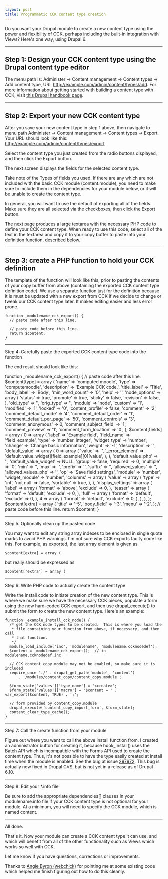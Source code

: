 ```yaml
---
layout: post
title: Programmatic CCK content type creation
---
```


Do you want your Drupal module to create a new content type using the power and flexibility of CCK, perhaps including the built-in integration with Views? Here's one way, using Drupal 6.

----
## Step 1: Design your CCK content type using the Drupal content type editor

The menu path is: Administer -> Content management -> Content types -> Add content type, URL http://example.com/admin/content/types/add. For more information about getting started with building a content type with CCK, visit [this Drupal handbook page](http://drupal.org/node/162242).

----
## Step 2: Export your new CCK content type

After you save your new content type in step 1 above, then navigate to menu path Administer -> Content management -> Content types -> Export.  Your URL  should look like this:  http://example.com/admin/content/types/export

Select the content type you just created from the radio buttons displayed, and then click the Export button.

The next screen displays the fields for the selected content type.

Take note of the Types of fields you used. If there are any which are not included with the basic CCK module (content.module), you need to make sure to include them in the dependencies for your module below, or it will be unable to create the content type.

In general, you will want to use the default of exporting all of the fields. Make sure they are all selected via the checkboxes, then click the Export button.

The next page produces a large textarea with the necessary PHP code to define your CCK content type. When ready to use this code, select all of the text in the textarea and copy it to your copy buffer to paste into your definition function, described below.

----
## Step 3: create a PHP function to hold your CCK definition

The template of the function will look like this, prior to pasting the contents of your copy buffer from above (containing the exported CCK content type definition code). We use a separate function just for the definition because it is must be updated with a new export from CCK if we decide to change or tweak our CCK content type later. It makes editing easier and less error prone.

    function _modulename_cck_export() {
      // paste code after this line.

      // paste code before this line.
      return $content;
    }

----
Step 4: Carefully paste the exported CCK content type code into the function

The end result should look like this:

function _modulename_cck_export() {
  // paste code after this line.
  $content[type]  = array (
    'name' => 'computed moodle',
    'type' => 'computemoodle',
    'description' => 'Example CCK code.',
    'title_label' => 'Title',
    'body_label' => 'Body',
    'min_word_count' => '0',
    'help' => '',
    'node_options' => 
    array (
      'status' => true,
      'promote' => true,
      'sticky' => false,
      'revision' => false,
    ),
    'old_type' => '',
    'orig_type' => '',
    'module' => 'node',
    'custom' => '1',
    'modified' => '1',
    'locked' => '0',
    'content_profile' => false,
    'comment' => '2',
    'comment_default_mode' => '4',
    'comment_default_order' => '1',
    'comment_default_per_page' => '50',
    'comment_controls' => '3',
    'comment_anonymous' => 0,
    'comment_subject_field' => '1',
    'comment_preview' => '1',
    'comment_form_location' => '0',
  );
  $content[fields]  = array (
    0 => 
    array (
      'label' => 'Example field',
      'field_name' => 'field_example',
      'type' => 'number_integer',
      'widget_type' => 'number',
      'change' => 'Change basic information',
      'weight' => '-1',
      'description' => '',
      'default_value' => 
      array (
        0 => 
        array (
          'value' => '',
          '_error_element' => 'default_value_widget][field_example][0][value',
        ),
      ),
      'default_value_php' => '',
      'default_value_widget' => NULL,
      'group' => false,
      'required' => 0,
      'multiple' => '0',
      'min' => '',
      'max' => '',
      'prefix' => '',
      'suffix' => '',
      'allowed_values' => '',
      'allowed_values_php' => '',
      'op' => 'Save field settings',
      'module' => 'number',
      'widget_module' => 'number',
      'columns' => 
      array (
        'value' => 
        array (
          'type' => 'int',
          'not null' => false,
          'sortable' => true,
        ),
      ),
      'display_settings' => 
      array (
        'label' => 
        array (
          'format' => 'above',
          'exclude' => 0,
        ),
        'teaser' => 
        array (
          'format' => 'default',
          'exclude' => 0,
        ),
        'full' => 
        array (
          'format' => 'default',
          'exclude' => 0,
        ),
        4 => 
        array (
          'format' => 'default',
          'exclude' => 0,
        ),
      ),
    ),
  );
  $content[extra]  = array (
    'title' => '-5',
    'body_field' => '-3',
    'menu' => '-2',
  );
  // paste code before this line.
  return $content;
}

----
Step 5: Optionally clean up the pasted code

You may want to edit any string array indexes to be enclosed in single quote marks to avoid PHP warnings. I'm not sure why CCK exports faulty code like this. For example, as exported, the last array element is given as

    $content[extra] = array (

but really should be expressed as

    $content['extra'] = array (

----
Step 6: Write PHP code to actually create the content type

Write the install code to initiate creation of the new content type. This is where we make sure we have the necessary CCK pieces, populate a form using the now hard-coded CCK export, and then use drupal_execute() to submit the form to create the new content type. Here's an example:

    function _example_install_cck_node() {
      /* get the CCK node types to be created.  This is where you load the 
       * file containing your function from above, if necessary, and then call
       * that function.
       */
      module_load_include('inc', 'modulename', 'modulename.ccknodedef');
      $content = _modulename_cck_export();  // in modulename.ccknodedef.inc

      // CCK content_copy.module may not be enabled, so make sure it is included
      require_once './' . drupal_get_path('module', 'content') 
          . '/modules/content_copy/content_copy.module';

      $form_state['values']['type_name'] = '<create>';
      $form_state['values']['macro'] = '$content = ' . var_export($content, TRUE) . ';';

      // form provided by content_copy.module  
      drupal_execute('content_copy_import_form', $form_state);
      content_clear_type_cache();
    }

----
Step 7: Call the create function from your module

Figure out where you want to call the above install function from. I created an administrator button for creating it, because hook_install() uses the Batch API which is incompatible with the Forms API used to create the content type. Thus, it's not possible to have the type easily created at install time when the module is enabled. See the bug at issue [297972](http://drupal.org/node/297972). This bug is actually now fixed in Drupal CVS, but is not yet in a release as of Drupal 6.10.

----
Step 8: Edit your *.info file

Be sure to add the appropriate dependencies[] clauses in your modulename.info file if your CCK content type is not optional for your module. At a minimum, you will need to specify the CCK module, which is named content.

----
All done.

That's it. Now your module can create a CCK content type it can use, and which will benefit from all of the other functionality such as Views which works so well with CCK.

Let me know if you have questions, corrections or improvements.

Thanks to [Angie Byron (webchick)](http://drupal.org/user/24967) for pointing me at some existing code which helped me finish figuring out how to do this cleanly.
